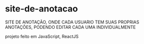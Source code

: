 # site-de-anotacao
SITE DE ANOTAÇÃO, ONDE CADA USUARIO TEM SUAS PROPRIAS ANOTAÇÕES, PODENDO EDITAR CADA UMA INDIVIDUALMENTE

projeto feito em JavaScript, ReactJS